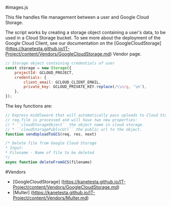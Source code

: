 #images.js

This file handles file management between a user and Google Cloud Storage.

The script works by creating a storage object containing a user's data, to be used in a Cloud Storage bucket. To see more about the deployment of the Google Cloud Client, see our documentation on the [GoogleCloudStorage] (https://kanetesta.github.io/IT-Project/content/Vendors/GoogleCloudStorage.md) Vendor page.

```javascript
// Storage object containing credentials of user
const storage = new Storage({
	projectId: GCLOUD_PROJECT,
	credentials: {
		client_email: GCLOUD_CLIENT_EMAIL,
		private_key: GCLOUD_PRIVATE_KEY.replace(/\\n/g, '\n'),
	},
});
```

The key functions are:

```javascript
// Express middleware that will automatically pass uploads to Cloud Storage.
// req.file is processed and will have two new properties:
// * ``cloudStorageObject`` the object name in cloud storage.
// * ``cloudStoragePublicUrl`` the public url to the object.
function sendUploadToGCS(req, res, next)
```

```javascript
/* Delete file from Google Cloud Storage
* Input:
* Filename - Name of file to be deleted
*/
async function deleteFromGCS(filename)
```

#Vendors
* [GoogleCloudStorage] (https://kanetesta.github.io/IT-Project/content/Vendors/GoogleCloudStorage.md)
* [Multer] (https://kanetesta.github.io/IT-Project/content/Vendors/Multer.md)
